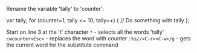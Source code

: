Rename the variable 'tally' to 'counter':

var tally;
for (counter=1; tally <= 10; tally++) {
  // Do something with tally
};

Start on line 3 at the 't' character
`*` - selects all the words 'tally'
`cwcounter<Esc>` - replaces the word with counter
`:%s//<C-r><C-w>/g` - gets the current word for the
substitute command
